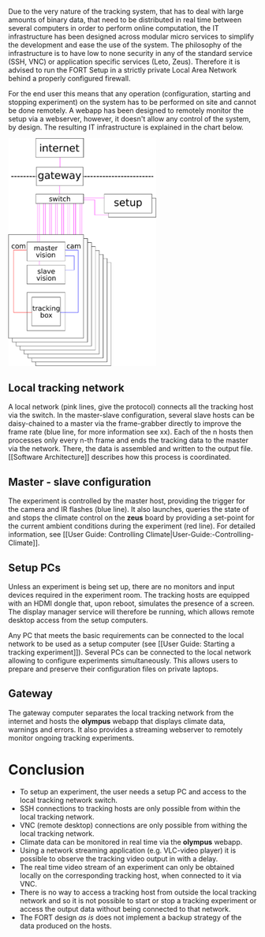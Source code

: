 
Due to the very nature of the tracking system, that has to deal with large amounts of binary data, that need to be distributed in real time between several computers in order to perform online computation, the IT infrastructure has been designed across modular micro services to simplify the development and ease the use of the system. The philosophy of the infrastructure is to have low to none security in any of the standard service (SSH, VNC) or application specific services (Leto, Zeus). Therefore it is advised to run the FORT Setup in a strictly private Local Area Network behind a properly configured firewall.

For the end user this means that any operation (configuration, starting and stopping experiment) on the system has to be performed on site and cannot be done remotely. A webapp has been designed to remotely monitor the setup via a webserver, however, it doesn't allow any control of the system, by design.
The resulting IT infrastructure is explained in the chart below.

<img alt="IT Infrastructure overview" src="https://github.com/formicidae-tracker/documentation/raw/draft-matthias/images/network_explained.png" width="300" />

## Local tracking network
A local network (pink lines, give the protocol) connects all the tracking host via the switch. In the master-slave configuration, several slave hosts can be daisy-chained to a master via the frame-grabber directly to improve the frame rate (blue line, for more information see xx). Each of the n hosts then processes only every n-th frame and ends the tracking data to the master via the network. There, the data is assembled and written to the output file.
[[Software Architecture]] describes how this process is coordinated.

## Master - slave configuration
The experiment is controlled by the master host, providing the trigger for the camera and IR flashes (blue line). It also launches, queries the state of and stops the climate control on the **zeus** board by providing a set-point for the current ambient conditions during the experiment (red line). For detailed information, see [[User Guide: Controlling Climate|User-Guide:-Controlling-Climate]].

## Setup PCs
Unless an experiment is being set up, there are no monitors and input devices required in the experiment room. The tracking hosts are equipped with an HDMI dongle that, upon reboot, simulates the presence of a screen. The display manager service will therefore be running, which allows remote desktop access from the setup computers.

Any PC that meets the basic requirements can be connected to the local network to be used as a setup computer (see [[User Guide: Starting a tracking experiment]]). Several PCs can be connected to the local network allowing to configure experiments simultaneously.
This allows users to prepare and preserve their configuration files on private laptops.

## Gateway
The gateway computer separates the local tracking network from the internet and hosts the **olympus** webapp that displays climate data, warnings and errors. It also provides a streaming webserver to remotely monitor ongoing tracking experiments.

# Conclusion
* To setup an experiment, the user needs a setup PC and access to the local tracking network switch.
* SSH connections to tracking hosts are only possible from within the local tracking network.
* VNC (remote desktop) connections are only possible from withing the local tracking network.
* Climate data can be monitored in real time via the **olympus** webapp.
* Using a network streaming application (e.g. VLC-video player) it is possible to observe the tracking video output in with a delay.
* The real time video stream of an experiment can only be obtained locally on the corresponding tracking host, when connected to it via VNC.
* There is no way to access a tracking host from outside the local tracking network and so it is not possible to start or stop a tracking experiment or access the output data without being connected to that network.
* The FORT design *as is* does not implement a backup strategy of the data produced on the hosts.
